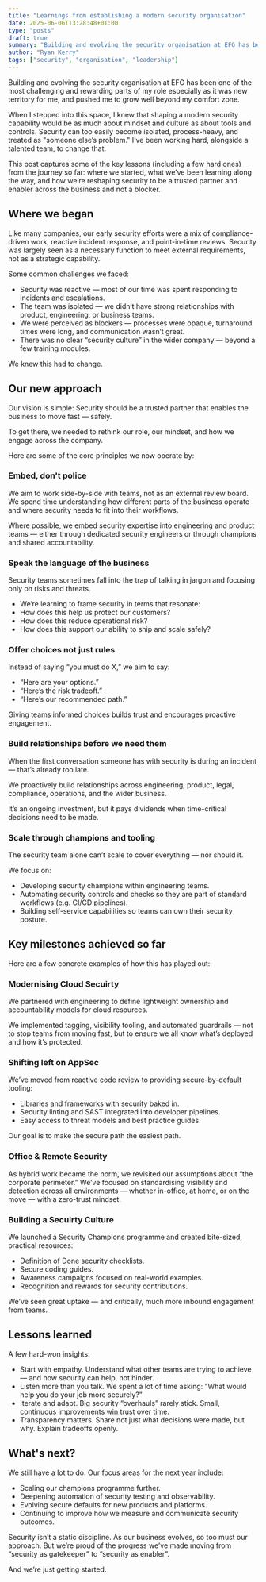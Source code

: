 ```yaml
---
title: "Learnings from establishing a modern security organisation"
date: 2025-06-06T13:28:48+01:00
type: "posts"
draft: true
summary: "Building and evolving the security organisation at EFG has been one of the most challenging and rewarding parts of my role especially as it was new territory for me, and pushed me to grow well beyond my comfort zone."
author: "Ryan Kerry"
tags: ["security", "organisation", "leadership"]
---
```


Building and evolving the security organisation at EFG has been one of the most challenging and rewarding parts of my role especially as it was new territory for me, and pushed me to grow well beyond my comfort zone.

When I stepped into this space, I knew that shaping a modern security capability would be as much about mindset and culture as about tools and controls. Security can too easily become isolated, process-heavy, and treated as "someone else’s problem." I’ve been working hard, alongside a talented team, to change that.

This post captures some of the key lessons (including a few hard ones) from the journey so far: where we started, what we’ve been learning along the way, and how we’re reshaping security to be a trusted partner and enabler across the business and not a blocker.

## Where we began

Like many companies, our early security efforts were a mix of compliance-driven work, reactive incident response, and point-in-time reviews. Security was largely seen as a necessary function to meet external requirements, not as a strategic capability.



Some common challenges we faced:

- Security was reactive — most of our time was spent responding to incidents and escalations.
- The team was isolated — we didn’t have strong relationships with product, engineering, or business teams.
- We were perceived as blockers — processes were opaque, turnaround times were long, and communication wasn’t great.
- There was no clear “security culture” in the wider company — beyond a few training modules.

We knew this had to change.

## Our new approach

Our vision is simple: Security should be a trusted partner that enables the business to move fast — safely.

To get there, we needed to rethink our role, our mindset, and how we engage across the company.

Here are some of the core principles we now operate by:

### Embed, don't police

We aim to work side-by-side with teams, not as an external review board. We spend time understanding how different parts of the business operate and where security needs to fit into their workflows.

Where possible, we embed security expertise into engineering and product teams — either through dedicated security engineers or through champions and shared accountability.

### Speak the language of the business

Security teams sometimes fall into the trap of talking in jargon and focusing only on risks and threats.

- We’re learning to frame security in terms that resonate:
- How does this help us protect our customers?
- How does this reduce operational risk?
- How does this support our ability to ship and scale safely?

### Offer choices not just rules

Instead of saying “you must do X,” we aim to say:

- “Here are your options.”
- “Here’s the risk tradeoff.”
- “Here’s our recommended path.”

Giving teams informed choices builds trust and encourages proactive engagement.

### Build relationships before we need them

When the first conversation someone has with security is during an incident — that’s already too late.

We proactively build relationships across engineering, product, legal, compliance, operations, and the wider business.

It’s an ongoing investment, but it pays dividends when time-critical decisions need to be made.

### Scale through champions and tooling

The security team alone can’t scale to cover everything — nor should it.

We focus on:

- Developing security champions within engineering teams.
- Automating security controls and checks so they are part of standard workflows (e.g. CI/CD pipelines).
- Building self-service capabilities so teams can own their security posture.

## Key milestones achieved so far

Here are a few concrete examples of how this has played out:

### Modernising Cloud Secuirty

We partnered with engineering to define lightweight ownership and accountability models for cloud resources.

We implemented tagging, visibility tooling, and automated guardrails — not to stop teams from moving fast, but to ensure we all know what’s deployed and how it’s protected.

### Shifting left on AppSec

We’ve moved from reactive code review to providing secure-by-default tooling:

- Libraries and frameworks with security baked in.
- Security linting and SAST integrated into developer pipelines.
- Easy access to threat models and best practice guides.

Our goal is to make the secure path the easiest path.

### Office & Remote Security

As hybrid work became the norm, we revisited our assumptions about “the corporate perimeter.”
We’ve focused on standardising visibility and detection across all environments — whether in-office, at home, or on the move — with a zero-trust mindset.

### Building a Secuirty Culture

We launched a Security Champions programme and created bite-sized, practical resources:

- Definition of Done security checklists.
- Secure coding guides.
- Awareness campaigns focused on real-world examples.
- Recognition and rewards for security contributions.

We’ve seen great uptake — and critically, much more inbound engagement from teams.

## Lessons learned

A few hard-won insights:

- Start with empathy. Understand what other teams are trying to achieve — and how security can help, not hinder.
- Listen more than you talk. We spent a lot of time asking: “What would help you do your job more securely?”
- Iterate and adapt. Big security “overhauls” rarely stick. Small, continuous improvements win trust over time.
- Transparency matters. Share not just what decisions were made, but why. Explain tradeoffs openly.

## What's next?

We still have a lot to do. Our focus areas for the next year include:

- Scaling our champions programme further.
- Deepening automation of security testing and observability.
- Evolving secure defaults for new products and platforms.
- Continuing to improve how we measure and communicate security outcomes.

Security isn’t a static discipline. As our business evolves, so too must our approach. But we’re proud of the progress we’ve made moving from “security as gatekeeper” to “security as enabler”.

And we’re just getting started.


